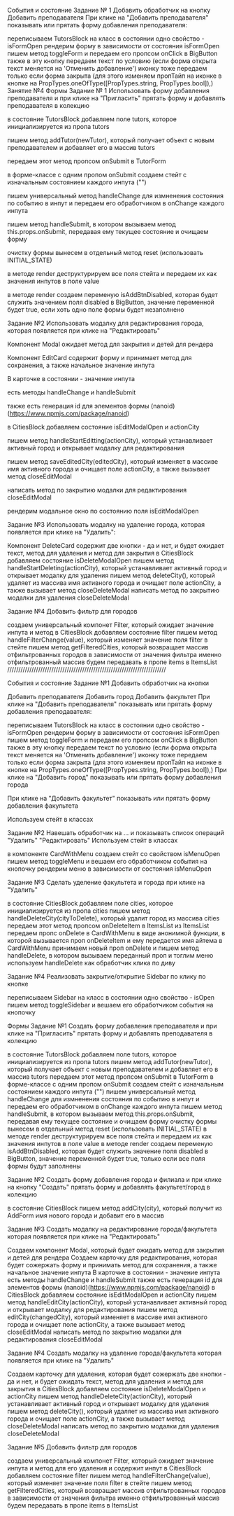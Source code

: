 События и состояние Задание № 1 Добавить обработчик на кнопку Добавить
преподавателя При клике на "Добавить преподавателя" показывать или прятать форму
добавления преподавателя:

переписываем TutorsBlock на класс в состоянии одно свойство - isFormOpen
рендерим форму в зависимости от состояния isFormOpen пишем метод toggleForm и
передаем его пропсом onClick в BigButton также в эту кнопку передаем текст по
условию (если форма открыта текст меняется на 'Отменить добавление') иконку тоже
передаем только если форма закрыта (для этого изменяем пропТайп на иконке в
кнопке на PropTypes.oneOfType([PropTypes.string, PropTypes.bool]),) Занятие №4
Формы Задание № 1 Использовать форму добавления преподавателя и при клике на
"Пригласить" прятать форму и добавлять преподавателя в колекцию

в состояние TutorsBlock добавляем поле tutors, которое инициализируется из пропа
tutors

пишем метод addTutor(newTutor), который получает объект с новым преподавателем и
добавляет его в массив tutors

передаем этот метод пропсом onSubmit в TutorForm

в форме-классе с одним пропом onSubmit создаем стейт с изначальным состоянием
каждого инпута ("")

пишем универсальный метод handleChange для измненения состояния по событию в
инпут и передаем его обработчиком в onChange каждого инпута

пишем метод handleSubmit, в котором вызываем метод this.props.onSubmit,
передавая ему текущее состояние и очищаем форму

очистку формы вынесем в отдельный метод reset (использовать INITIAL_STATE)

в методе render деструктурируем все поля стейта и передаем их как значения
инпутов в поле value

в методе render создаем переменую isAddBtnDisabled, которая будет служить
значением поля disabled в BigButton, значение переменной будет true, если хоть
одно поле формы будет незаполнено

Задание №2 Использовать модалку для редактирования города, которая появляется
при клике на "Редактировать"

Компонент Modal ожидает метод для закрытия и детей для рендера

Компонент EditCard содержит форму и принимает метод для сохранения, а также
начальное значение инпута

В карточке в состоянии - значение инпута

есть методы handleChange и handleSubmit

также есть генерация id для элементов формы
(nanoid)(https://www.npmjs.com/package/nanoid)

в CitiesBlock добавляем состояние isEditModalOpen и actionCity

пишем метод handleStartEditting(actionCity), который устанавливает активный
город и открывает модалку для редактирования

пишем метод saveEditedCity(editedCity), который изменяет в массиве имя активного
города и очищает поле actionCity, а также вызывает метод closeEditModal

написать метод по закрытию модалки для редактирования closeEditModal

рендерим модальное окно по состоянию поля isEditModalOpen

Задание №3 Использовать модалку на удаление города, которая появляется при клике
на "Удалить":

Компонент DeleteCard содержит две кнопки - да и нет, и будет ожидает текст,
метод для удаления и метод для закрытия в CitiesBlock добавляем состояние
isDeleteModalOpen пишем метод handleStartDeleting(actionCity), который
устанавливает активный город и открывает модалку для удаления пишем метод
deleteCity(), который удаляет из массива имя активного города и очищает поле
actionCity, а также вызывает метод closeDeleteModal написать метод по закрытию
модалки для удаления closeDeleteModal

Задание №4 Добавить фильтр для городов

создаем универсальный компонет Filter, который ожидает значение инпута и метод в
CitiesBlock добавляем состояние filter пишем метод handleFilterChange(value),
который изменяет значение поля filter в стейте пишем метод getFilteredCities,
который возвращает массив отфильтрованных городов в зависимости от значения
фильтра именно отфильтрованный массив будем передавать в пропе items в ItemsList
////////////////////////////////////////////////////////////////////////

События и состояние Задание №1 Добавить обработчик на кнопки

Добавить преподавателя Добавить город Добавить факультет При клике на "Добавить
преподавателя" показывать или прятать форму добавления преподавателя:

переписываем TutorsBlock на класс в состоянии одно свойство - isFormOpen
рендерим форму в зависимости от состояния isFormOpen пишем метод toggleForm и
передаем его пропсом onClick в BigButton также в эту кнопку передаем текст по
условию (если форма открыта текст меняется на 'Отменить добавление') иконку тоже
передаем только если форма закрыта (для этого изменяем пропТайп на иконке в
кнопке на PropTypes.oneOfType([PropTypes.string, PropTypes.bool]),) При клике на
"Добавить город" показывать или прятать форму добавления города

При клике на "Добавить факультет" показывать или прятать форму добавления
факультета

Используем стейт в классах

Задание №2 Навешать обработчик на ... и показывать список операций "Удалить"
"Редактировать" Используем стейт в классах

в компоненте CardWithMenu создаем стейт со свойством isMenuOpen пишем метод
toggleMenu и вешаем его обработчиком события на кнопочку рендерим меню в
зависимости от состояния isMenuOpen

Задание №3 Сделать уделение факультета и города при клике на "Удалить"

в состояние CitiesBlock добавляем поле cities, которое инициализируется из пропа
cities пишем метод handleDeleteCity(cityToDelete), который удалит город из
массива cities передаем этот метод пропсом onDeleteItem в ItemsList из ItemsList
передаем пропс onDelete в CardWithMenu в виде анонимной функции, в которой
вызывается проп onDeleteItem и ему передается имя айтема в CardWithMenu
принимаем новый проп onDelete и пишем метод handleDelete, в котором вызываем
переданный проп и тоглим меню используем handleDelete как обработчик клика по
диву

Задание №4 Реализовать закрытие/открытие Sidebar по клику по кнопке

переписываем Sidebar на класс в состоянии одно свойство - isOpen пишем метод
toggleSidebar и вешаем его обработчиком события на кнопочку

Формы Задание №1 Создать форму добавления преподавателя и при клике на
"Пригласить" прятать форму и добавлять преподавателя в колекцию

в состояние TutorsBlock добавляем поле tutors, которое инициализируется из пропа
tutors пишем метод addTutor(newTutor), который получает объект с новым
преподавателем и добавляет его в массив tutors передаем этот метод пропсом
onSubmit в TutorForm в форме-классе с одним пропом onSubmit создаем стейт с
изначальным состоянием каждого инпута ("") пишем универсальный метод
handleChange для измненения состояния по событию в инпут и передаем его
обработчиком в onChange каждого инпута пишем метод handleSubmit, в котором
вызываем метод this.props.onSubmit, передавая ему текущее состояние и очищаем
форму очистку формы вынесем в отдельный метод reset (использовать INITIAL_STATE)
в методе render деструктурируем все поля стейта и передаем их как значения
инпутов в поле value в методе render создаем переменую isAddBtnDisabled, которая
будет служить значение поля disabled в BigButton, значение переменной будет
true, только если все поля формы будут заполнены

Задание №2 Создать форму добавления города и филиала и при клике на кнопку
"Создать" прятать форму и добавлять факультет/город в колекцию

в состояние CitiesBlock пишем метод addCity(city), который получит из AddForm
имя нового города и добавит его в массив

Задание №3 Создать модалку на редактирование города/факультета которая
появляется при клике на "Редактировать"

Создаем компонент Modal, который будет ожидать метод для закрытия и детей для
рендера Создаем карточку для редактирования, которая будет сожержать форму и
принимать метод для сохранения, а также начальное значение инпута В карточке в
состоянии - значение инпута есть методы handleChange и handleSubmit также есть
генерация id для элементов формы (nanoid)(https://www.npmjs.com/package/nanoid)
в CitiesBlock добавляем состояние isEditModalOpen и actionCity пишем метод
handleEditCity(actionCity), который устанавливает активный город и открывает
модалку для редактирования пишем метод editCity(changedCity), который изменяет в
массиве имя активного города и очищает поле actionCity, а также вызывает метод
closeEditModal написать метод по закрытию модалки для редактирования
closeEditModal

Задание №4 Создать модалку на удаление города/факультета которая появляется при
клике на "Удалить"

Создаем карточку для удаления, которая будет сожержать две кнопки - да и нет, и
будет ожидать текст, метод для удаления и метод для закрытия в CitiesBlock
добавляем состояние isDeleteModalOpen и actionCity пишем метод
handleDeleteCity(actionCity), который устанавливает активный город и открывает
модалку для удаления пишем метод deleteCity(), который удаляет из массива имя
активного города и очищает поле actionCity, а также вызывает метод
closeDeleteModal написать метод по закрытию модалки для удаления
closeDeleteModal

Задание №5 Добавить фильтр для городов

создаем универсальный компонет Filter, который ожидает значение инпута и метод
для его удаления и содержит инпут в CitiesBlock добавляем состояние filter пишем
метод handleFilterChange(value), который изменяет значение поля filter в стейте
пишем метод getFilteredCities, который возвращает массив отфильтрованных городов
в зависимости от значения фильтра именно отфильтрованный массив будем передавать
в пропе items в ItemsList
